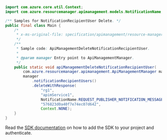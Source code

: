 ```java
import com.azure.core.util.Context;
import com.azure.resourcemanager.apimanagement.models.NotificationName;

/** Samples for NotificationRecipientUser Delete. */
public final class Main {
    /*
     * x-ms-original-file: specification/apimanagement/resource-manager/Microsoft.ApiManagement/stable/2021-08-01/examples/ApiManagementDeleteNotificationRecipientUser.json
     */
    /**
     * Sample code: ApiManagementDeleteNotificationRecipientUser.
     *
     * @param manager Entry point to ApiManagementManager.
     */
    public static void apiManagementDeleteNotificationRecipientUser(
        com.azure.resourcemanager.apimanagement.ApiManagementManager manager) {
        manager
            .notificationRecipientUsers()
            .deleteWithResponse(
                "rg1",
                "apimService1",
                NotificationName.REQUEST_PUBLISHER_NOTIFICATION_MESSAGE,
                "576823d0a40f7e74ec07d642",
                Context.NONE);
    }
}
```

Read the [SDK documentation](https://github.com/Azure/azure-sdk-for-java/blob/azure-resourcemanager-apimanagement_1.0.0-beta.3/sdk/apimanagement/azure-resourcemanager-apimanagement/README.md) on how to add the SDK to your project and authenticate.
